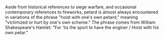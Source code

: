 
Aside from historical references to siege warfare, and occasional contemporary references to fireworks, petard is almost always encountered in variations of the phrase "hoist with one's own petard," meaning "victimized or hurt by one's own scheme." The phrase comes from William Shakespeare's Hamlet: "For 'tis the sport to have the enginer / Hoist with his own petar."
